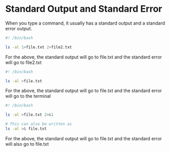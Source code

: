 # Standard Output and Standard Error

When you type a command, it usually has a standard output and a standard error
output.

```sh
#! /bin/bash

ls -al 1>file.txt 2>file2.txt
```

For the above, the standard output will go to file.txt and the standard error
will go to file2.txt

```sh
#! /bin/bash

ls -al >file.txt
```

For the above, the standard output will go to file.txt and the standard error
will go to the terminal

```sh
#! /bin/bash

ls -al >file.txt 2>&1

# This can also be written as
ls -al >& file.txt
```

For the above, the standard output will go to file.txt and the standard error
will also go to file.txt
